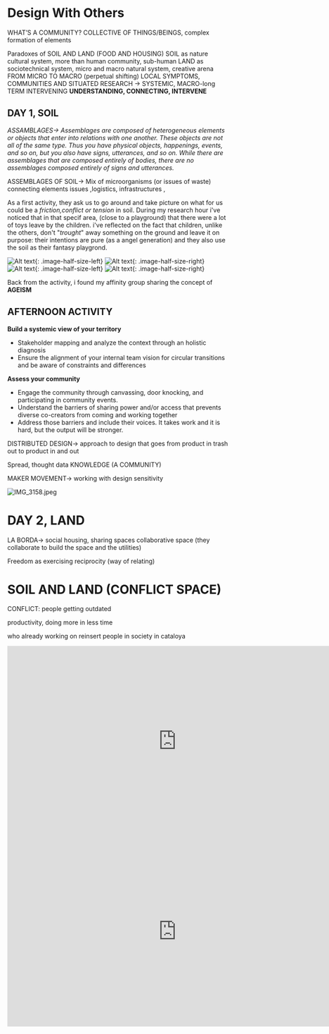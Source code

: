 # Design With Others

WHAT’S A COMMUNITY? COLLECTIVE OF THINGS/BEINGS, complex formation of elements 

Paradoxes of SOIL AND LAND (FOOD AND HOUSING)
SOIL as nature cultural system, more than human community, sub-human
LAND as sociotechnical system, micro and macro natural system, creative arena
FROM MICRO TO MACRO (perpetual shifting)
LOCAL SYMPTOMS, COMMUNITIES AND SITUATED RESEARCH 
→ SYSTEMIC, MACRO-long TERM INTERVENING 
**UNDERSTANDING, CONNECTING, INTERVENE** 



##  DAY 1, SOIL


*ASSAMBLAGES→ Assemblages are composed of heterogeneous elements or objects that enter into relations with one another. These objects are not all of the same type. Thus you have physical objects, happenings, events, and so on, but you also have signs, utterances, and so on. While there are assemblages that are composed entirely of bodies, there are no assemblages composed entirely of signs and utterances.* 

ASSEMBLAGES OF SOIL-> Mix of microorganisms (or issues of waste) connecting elements issues ,logistics, infrastructures , 

As a first activity, they ask us to go around and take picture on what for us could be a *friction,conflict or tension* in soil.
During my research hour i've noticed that in that specif area, (close to a playground) that there were a lot of toys leave by the children. 
i've reflected on the fact that children, unlike the others, don't "*trought*" away something on the ground and leave it on purpose: their intentions are pure (as a angel generation)  and they also use the soil as their fantasy playgrond.

![Alt text](../images/foto1.png){: .image-half-size-left}
![Alt text](../images/foto3.png){: .image-half-size-right}
![Alt text](../images/foto4.png){: .image-half-size-left}
![Alt text](../images/foto6.png){: .image-half-size-right}


Back from the activity, i found my affinity group sharing the concept of **AGEISM**


## AFTERNOON ACTIVITY

**Build a systemic view of your territory**

- Stakeholder mapping and analyze the context through an holistic diagnosis
- Ensure the alignment of your internal team vision for circular transitions and be aware of constraints and differences

**Assess your community**

- Engage the community through canvassing, door knocking, and participating in community events.
- Understand the barriers of sharing power and/or access that prevents diverse co-creators from coming and working together
- Address those barriers and include their voices. It takes work and it is hard, but the output will be stronger.

DISTRIBUTED DESIGN→ approach to design that goes from product in trash out to product in and out 

Spread, thought data KNOWLEDGE (A COMMUNITY) 

MAKER MOVEMENT→ working with design sensitivity 

![IMG_3158.jpeg](https://prod-files-secure.s3.us-west-2.amazonaws.com/32c4fbde-fe73-41e8-98be-914606dbfae7/ee52af2f-4eb2-4de3-a23a-1a35767b7022/IMG_3158.jpeg)

# DAY 2, LAND

LA BORDA→ social housing, sharing spaces collaborative space (they collaborate to build the space and the utilities)

Freedom as exercising reciprocity (way of relating)

# SOIL AND LAND (CONFLICT SPACE)

CONFLICT: people getting outdated 

productivity, doing more in less time

who already working on reinsert people in society in cataloya




<iframe width="768" height="432" src="https://miro.com/app/live-embed/uXjVNMzGq0o=/?moveToViewport=-41455,-8156,35679,37539&embedId=157409310942" frameborder="0" scrolling="no" allow="fullscreen; clipboard-read; clipboard-write" allowfullscreen></iframe>
<iframe width="768" height="432" src="https://miro.com/app/live-embed/uXjVNK1eVv4=/?moveToViewport=115,-1635,3305,1691&embedId=688868365891" frameborder="0" scrolling="no" allow="fullscreen; clipboard-read; clipboard-write" allowfullscreen></iframe>